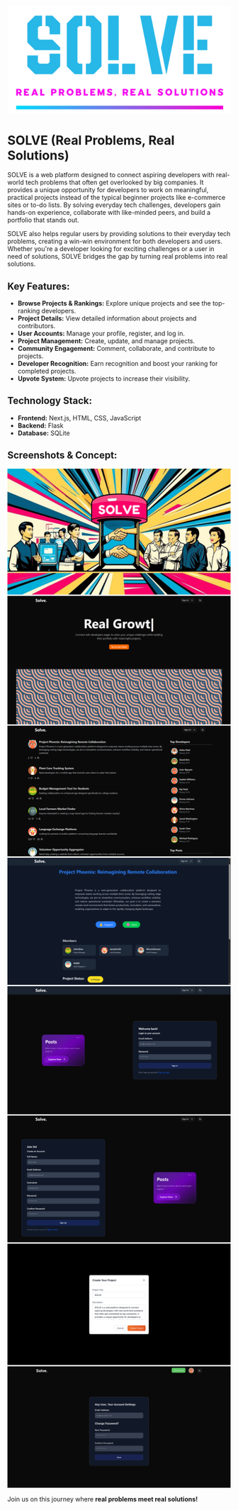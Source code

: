 ![](images/logo.png)

# SOLVE (Real Problems, Real Solutions)

SOLVE is a web platform designed to connect aspiring developers with real-world tech problems that often get overlooked by big companies. It provides a unique opportunity for developers to work on meaningful, practical projects instead of the typical beginner projects like e-commerce sites or to-do lists. By solving everyday tech challenges, developers gain hands-on experience, collaborate with like-minded peers, and build a portfolio that stands out. 

SOLVE also helps regular users by providing solutions to their everyday tech problems, creating a win-win environment for both developers and users. Whether you're a developer looking for exciting challenges or a user in need of solutions, SOLVE bridges the gap by turning real problems into real solutions.



## Key Features:
- **Browse Projects & Rankings:** Explore unique projects and see the top-ranking developers.
- **Project Details:** View detailed information about projects and contributors.
- **User Accounts:** Manage your profile, register, and log in.
- **Project Management:** Create, update, and manage projects.
- **Community Engagement:** Comment, collaborate, and contribute to projects.
- **Developer Recognition:** Earn recognition and boost your ranking for completed projects.
- **Upvote System:** Upvote projects to increase their visibility.

## Technology Stack:
- **Frontend:** Next.js, HTML, CSS, JavaScript
- **Backend:** Flask
- **Database:** SQLite

## Screenshots & Concept:
![](images/idea.png)
![](images/1.png)
![](images/2.png)
![](images/3.png)
![](images/4.png)
![](images/5.png)
![](images/6.png)
![](images/7.png)

Join us on this journey where **real problems meet real solutions!**
